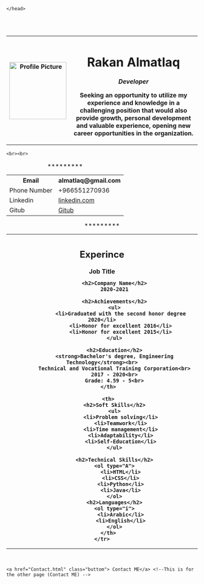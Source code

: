 <!DOCTYPE html>
<html>
    <head>
<title>Home Page</title>
<link rel="stylesheet" href="external.css"> <!-- Link for external CSS -->

    </head>
<body>
   <br><br>
   <table class="first"><!--use class to use element in CSS page-->
       <th class="first"><img src="Profile.PNG" height="150" width="150" alt="Profile Picture"> </th>
       <th class="first"><h1>Rakan Almatlaq</h1>
        <em>Developer</em>
        <p>Seeking an opportunity to utilize my experience and knowledge 
            in a challenging position that would also provide growth, 
            personal development and valuable experience, opening new 
            career opportunities in the organization.</p></th>
   </table>

    <br><br>
<table class="second">
    <caption>*********</caption>
    <tr>
        <th>Email</th>
        <th>almatlaq@gmail.com</th>
    </tr>
    <tr>
        <td>Phone Number</td>
        <td>+966551270936</td>
    </tr>
    <tr>
        <td>Linkedin</td> 
        <td>
        <a href="https://www.linkedin.com/in/rakan-almatlaq/"> linkedin.com</a></td> <!-- I use my own link --> 
    </tr>
    <tr>
        <td>Gitub</td> 
        <td>
            <a href="https://github.com/RakanAlmatlaq"> Gitub</a> <!-- I use my own link --> 
        </td>
    </tr>
</table>
<table>
    <caption>*********</caption>
    <tr>
        <th>
            <h2>Experince</h2>
            Job Title
            
            <h2>Company Name</h2>
            2020-2021
            
            <h2>Achievements</h2>
            <ul>
                <li>Graduated with the second honor degree 2020</li>
                <li>Honor for excellent 2016</li>
                <li>Honor for excellent 2015</li>
            </ul>
            
            <h2>Education</h2>
            <strong>Bachelor's degree, Engineering Technology</strong><br>
            Technical and Vocational Training Corporation<br>
            2017 - 2020<br>
            Grade: 4.59 - 5<br>
        </th>

        <th>
            <h2>Soft Skills</h2>
            <ul>
                <li>Problem solving</li>
                <li>Teamwork</li>
                <li>Time management</li>
                <li>Adaptability</li>
                <li>Self-Education</li>
            </ul>

            <h2>Technical Skills</h2>
            <ol type="A">
                <li>HTML</li>
                <li>CSS</li>
                <li>Python</li>
                <li>Java</li>
            </ol>
            <h2>Languages</h2>
            <ol type="i">
                <li>Arabic</li>
                <li>English</li>
            </ol>
        </th>
    </tr>
</table>
<br>
<p>
   
    <a href="Contact.html" class="buttom"> Contact ME</a> <!--This is for the other page (Contact ME) --> 
</p>
<br>
</body>
    </html>
